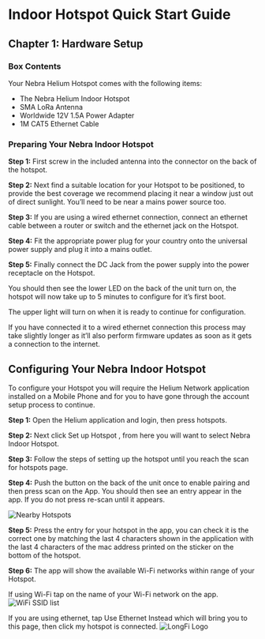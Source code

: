 # Indoor Hotspot Quick Start Guide

## Chapter 1: Hardware Setup

### Box Contents
Your Nebra Helium Hotspot comes with the following items:

* The Nebra Helium Indoor Hotspot
* SMA LoRa Antenna
* Worldwide 12V 1.5A Power Adapter
* 1M CAT5 Ethernet Cable

### Preparing Your Nebra Indoor Hotspot

**Step 1:** First screw in the included antenna into the connector on the back of the hotspot.

**Step 2:** Next find a suitable location for your Hotspot to be positioned, to provide the best coverage we recommend placing it near a window just out of direct sunlight. You’ll need to be near a mains power source too.

**Step 3:** If you are using a wired ethernet connection, connect an ethernet cable between a router or switch and the ethernet jack on the Hotspot.

**Step 4:** Fit the appropriate power plug for your country onto the universal power supply and plug it into a mains outlet.

**Step 5:** Finally connect the DC Jack from the power supply into the power receptacle on the Hotspot.

You should then see the lower LED on the back of the unit turn on, the hotspot will now take up to 5 minutes to configure for it’s first boot.

The upper light will turn on when it is ready to continue for configuration.

If you have connected it to a wired ethernet connection this process may take slightly longer as it’ll also perform firmware updates as soon as it gets a connection to the internet.

## Configuring Your Nebra Indoor Hotspot

To configure your Hotspot you will require the Helium Network application installed on a Mobile Phone and for you to have gone through the account setup process to continue.

**Step 1:** Open the Helium application and login, then press hotspots.

**Step 2:** Next click Set up Hotspot , from here you will want to select Nebra Indoor Hotspot.

**Step 3:** Follow the steps of setting up the hotspot until you reach the scan for hotspots page.

**Step 4:** Push the button on the back of the unit once to enable pairing and then press scan on the App. You should then see an entry appear in the app. If you do not press re-scan until it appears.

![Nearby Hotspots](../media/screenshots/nearby.png  ':size=350')

**Step 5:** Press the entry for your hotspot in the app, you can check it is the correct one by matching the last 4 characters shown in the application with the last 4 characters of the mac address printed on the sticker on the bottom of the hotspot.

**Step 6:** The app will show the available Wi-Fi networks within range of your Hotspot.

If using Wi-Fi tap on the name of your Wi-Fi network on the app.
![WiFi SSID list](../media/screenshots/wifiSettings.png  ':size=350')

If you are using ethernet, tap Use Ethernet Instead which will bring you to this page, then click my hotspot is connected.
![LongFi Logo](../media/screenshots/ethernet.png  ':size=350')
